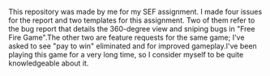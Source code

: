 This repository was made by me for my SEF assignment. I made four issues for the report and two templates for this assignment. Two of them refer to the bug report that details the 360-degree view and sniping bugs in "Free Fire Game".The other two are feature requests for the same game; I've asked to see "pay to win" eliminated and for improved gameplay.I've been playing this game for a very long time, so I consider myself to be quite knowledgeable about it.
